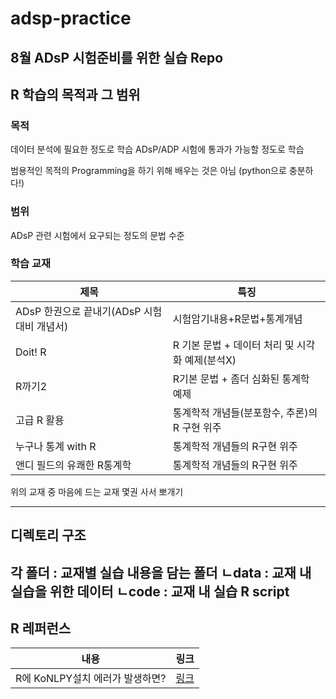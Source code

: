 # adsp-practice
8월 ADsP 시험준비를 위한 실습 Repo
---
## R 학습의 목적과 그 범위
### 목적
데이터 분석에 필요한 정도로 학습
ADsP/ADP 시험에 통과가 가능할 정도로 학습

범용적인 목적의 Programming을 하기 위해 배우는 것은 아님
(python으로 충분하다!)

### 범위
ADsP 관련 시험에서 요구되는 정도의 문법 수준

### 학습 교재
|제목|특징|
|---|---|
|ADsP 한권으로 끝내기(ADsP 시험대비 개념서)|시험암기내용+R문법+통계개념|
|Doit! R|R 기본 문법 + 데이터 처리 및 시각화 예제(분석X)|
|R까기2|R기본 문법  + 좀더 심화된 통계학 예제 |
|고급 R 활용| 통계학적 개념들(분포함수, 추론)의 R 구현 위주|
|누구나 통계 with R | 통계학적 개념들의 R구현 위주| 
|앤디 필드의 유쾌한 R통계학 | 통계학적 개념들의 R구현 위주|

위의 교재 중 마음에 드는 교재 몇권 사서 뽀개기

---
## 디렉토리 구조
각 폴더 : 교재별 실습 내용을 담는 폴더
ㄴdata : 교재 내 실습을 위한 데이터
ㄴcode : 교재 내 실습 R script
---
## R 레퍼런스
|내용|링크|
|---|---|
|R에 KoNLPY설치 에러가 발생하면?|[링크](http://blog.naver.com/PostView.nhn?blogId=jang0_0yw&logNo=221838447170&redirect=Dlog&widgetTypeCall=true&directAccess=false)|
